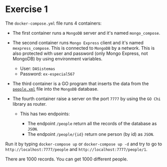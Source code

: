 # Exercise 1

The `docker-compose.yml` file runs 4 containers:

* The first container runs a `MongoDB` server and it's named `mongo_compose`.

* The second container runs `Mongo Express` client and it's named `mexpress_compose`. This is connected to `MongoDB` by a network. This is also protected with user and password (only Mongo Express, not MongoDB) by using environment variables.

    * User: `DASistemas`
    * Password: `ex-especial567`

* The third container is a GO program that inserts the data from the [`people.xml`](mapper/src/people.xml) file into the `MongoDB` database.

* The fourth container raise a server on the port `7777` by using the `GO Chi` library as router.

    * This has two endpoints:
        
        * The endpoint `/people` return all the records of the database as `JSON`.
        * The endpoint `/people/{id}` return one person (by id) as `JSON`.

Run it by typing `docker-compose up` or `docker-compose up -d` and try to go to `http://localhost:7777/people` and `http://localhost:7777/people/1`. 

There are 1000 records. You can get 1000 different people.